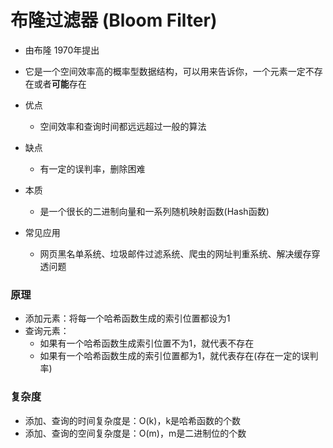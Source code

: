 # 布隆过滤器 (Bloom Filter)

* 由布隆 1970年提出
* 它是一个空间效率高的概率型数据结构，可以用来告诉你，一个元素一定不存在或者**可能**存在
* 优点
  * 空间效率和查询时间都远远超过一般的算法
* 缺点
  * 有一定的误判率，删除困难

* 本质
  * 是一个很长的二进制向量和一系列随机映射函数(Hash函数)

* 常见应用
  * 网页黑名单系统、垃圾邮件过滤系统、爬虫的网址判重系统、解决缓存穿透问题

### 原理

* 添加元素：将每一个哈希函数生成的索引位置都设为1
* 查询元素：
  * 如果有一个哈希函数生成索引位置不为1，就代表不存在
  * 如果有一个哈希函数生成的索引位置都为1，就代表存在(存在一定的误判率)

### 复杂度

* 添加、查询的时间复杂度是：O(k)，k是哈希函数的个数
* 添加、查询的空间复杂度是：O(m)，m是二进制位的个数
